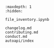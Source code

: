```{include} ../README.md
```

```{toctree}
:maxdepth: 1
:hidden:

file_inventory.ipynb

changelog.md
contributing.md
conduct.md
autoapi/index
```


